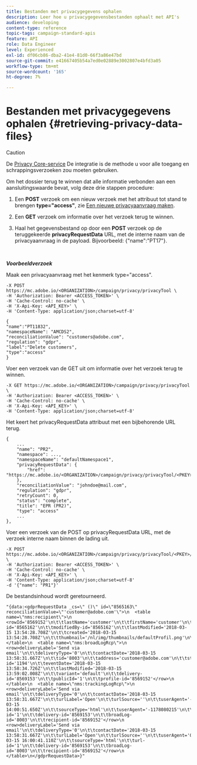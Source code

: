 ```yaml
---
title: Bestanden met privacygegevens ophalen
description: Leer hoe u privacygegevensbestanden ophaalt met API's
audience: developing
content-type: reference
topic-tags: campaign-standard-apis
feature: API
role: Data Engineer
level: Experienced
exl-id: df06cb86-dba2-41e4-81d0-66f3a86e47bd
source-git-commit: e41667405b54a7ed0e02889e3002807e4bfd3a05
workflow-type: tm+mt
source-wordcount: '165'
ht-degree: 7%

---
```


# Bestanden met privacygegevens ophalen {#retrieving-privacy-data-files}

>[!CAUTION]
>
>De [Privacy Core-service](https://adobe.io/apis/cloudplatform/gdpr.html) De integratie is de methode u voor alle toegang en schrappingsverzoeken zou moeten gebruiken. <!--Starting 19.4, the use of the Campaign API and interface for access and delete requests is deprecated. For more on Campaign Standard deprecated and removed features, refer to [this page](../../rn/using/deprecated-features.md).-->

Om het dossier terug te winnen dat alle informatie verbonden aan een aansluitingswaarde bevat, volg deze drie stappen procedure:

1. Een **POST** verzoek om een nieuw verzoek met het attribuut tot stand te brengen **type=&quot;access&quot;**, zie [Een nieuwe privacyaanvraag maken](../../api/using/creating-a-privacy-request.md).

1. Een **GET** verzoek om informatie over het verzoek terug te winnen.

1. Haal het gegevensbestand op door een **POST** verzoek op de teruggekeerde **privacyRequestData** URL, met de interne naam van de privacyaanvraag in de payload. Bijvoorbeeld: {&quot;name&quot;:&quot;PT17&quot;}.

<br/>

***Voorbeeldverzoek***

Maak een privacyaanvraag met het kenmerk type=&quot;access&quot;.

```
-X POST https://mc.adobe.io/<ORGANIZATION>/campaign/privacy/privacyTool \
-H 'Authorization: Bearer <ACCESS_TOKEN>' \
-H 'Cache-Control: no-cache' \
-H 'X-Api-Key: <API_KEY>' \
-H 'Content-Type: application/json;charset=utf-8'

{
"name":"PT11832",
"namespaceName": "AMCDS2",
"reconciliationValue": "customers@adobe.com",
"regulation": "gdpr",
"label":"Delete customers",
"type":"access"
}
```

<!-- + réponse -->

Voer een verzoek van de GET uit om informatie over het verzoek terug te winnen.

```
-X GET https://mc.adobe.io/<ORGANIZATION>/campaign/privacy/privacyTool \
-H 'Authorization: Bearer <ACCESS_TOKEN>' \
-H 'Cache-Control: no-cache' \
-H 'X-Api-Key: <API_KEY>' \
-H 'Content-Type: application/json;charset=utf-8'
```

Het keert het privacyRequestData attribuut met een bijbehorende URL terug.

```
{
    ...
    "name": "PR2",
    "namespace": ...,
    "namespaceName": "defaultNamespace1",
    "privacyRequestData": {
        "href": "https://mc.adobe.io/<ORGANIZATION>/campaign/privacy/privacyTool/<PKEY>/privacyRequestData/"
    },
    "reconciliationValue": "johndoe@mail.com",
    "regulation": "gdpr",
    "retryCount": 0,
    "status": "complete",
    "title": "EPR (PR2)",
    "type": "access"
    ...
},
```

Voer een verzoek van de POST op privacyRequestData URL, met de verzoek interne naam binnen de lading uit.

```
-X POST https://mc.adobe.io/<ORGANIZATION>/campaign/privacy/privacyTool/<PKEY>/privacyRequestData \
-H 'Authorization: Bearer <ACCESS_TOKEN>' \
-H 'Cache-Control: no-cache' \
-H 'X-Api-Key: <API_KEY>' \
-H 'Content-Type: application/json;charset=utf-8'
-d '{"name": "PR1"}'
```

De bestandsinhoud wordt geretourneerd.

```
"{data:<gdprRequestData _cs=\" ()\" id=\"8565163\" reconciliationValue=\"'customer@adobe.com'\">\n  <table name=\"nms:recipient\">\n    <rowId='8569152'\n\t\tlastName='customer'\n\t\tfirstName='customer'\n\t\tgender='1'\n\t\temail='customer@adobe.com'\n\t\tcreatedBy-id='8565162'\n\t\tmodifiedBy-id='8565162'\n\t\tlastModified='2018-03-15 13:54:28.708Z'\n\t\tcreated='2018-03-15 13:54:28.708Z'\n\t\tthumbnail='/nl/img/thumbnails/defaultProfil.png'\n\t\temailFormat='2'</row>\n  </table>\n  <table name=\"nms:broadLogRcp\">\n    <row>deliveryLabel='Send via email'\n\t\tdeliveryType='0'\n\t\tcontactDate='2018-03-15 13:58:31.667Z'\n\t\tid='8003'\n\t\taddress='customer@adobe.com'\n\t\tstatus='1'\n\t\tmsg-id='1194'\n\t\teventDate='2018-03-15 13:58:34.726Z'\n\t\tlastModified='2018-03-15 13:59:02.008Z'\n\t\tvariant='default'\n\t\tdelivery-id='8569153'\n\t\tpublicId='1'\n\t\tprofile-id='8569152'</row>\n  </table>\n  <table name=\"nms:trackingLogRcp\">\n    <row>deliveryLabel='Send via email'\n\t\tdeliveryType='0'\n\t\tcontactDate='2018-03-15 13:58:31.667Z'\n\t\turlLabel='Open'\n\t\turlSource=''\n\t\tuserAgent='-1178080215'\n\t\ttrackedDevice='pc'\n\t\tid='5000'\n\t\tlogDate='2018-03-15 14:00:51.650Z'\n\t\tsourceType='html'\n\t\tuserAgent='-1178080215'\n\t\turl-id='1'\n\t\tdelivery-id='8569153'\n\t\tbroadLog-id='8003'\n\t\trecipient-id='8569152'</row>\n    <row>deliveryLabel='Send via email'\n\t\tdeliveryType='0'\n\t\tcontactDate='2018-03-15 13:58:31.667Z'\n\t\turlLabel='Open'\n\t\turlSource=''\n\t\tuserAgent='0'\n\t\ttrackedDevice=''\n\t\tid='6000'\n\t\tlogDate='2018-03-15 16:00:41.110Z'\n\t\tsourceType='html'\n\t\turl-id='1'\n\t\tdelivery-id='8569153'\n\t\tbroadLog-id='8003'\n\t\trecipient-id='8569152'</row>\n  </table>\n</gdprRequestData>}"
```
